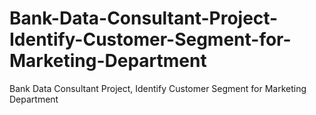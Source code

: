 # Bank-Data-Consultant-Project-Identify-Customer-Segment-for-Marketing-Department
Bank Data Consultant Project, Identify Customer Segment for Marketing Department
